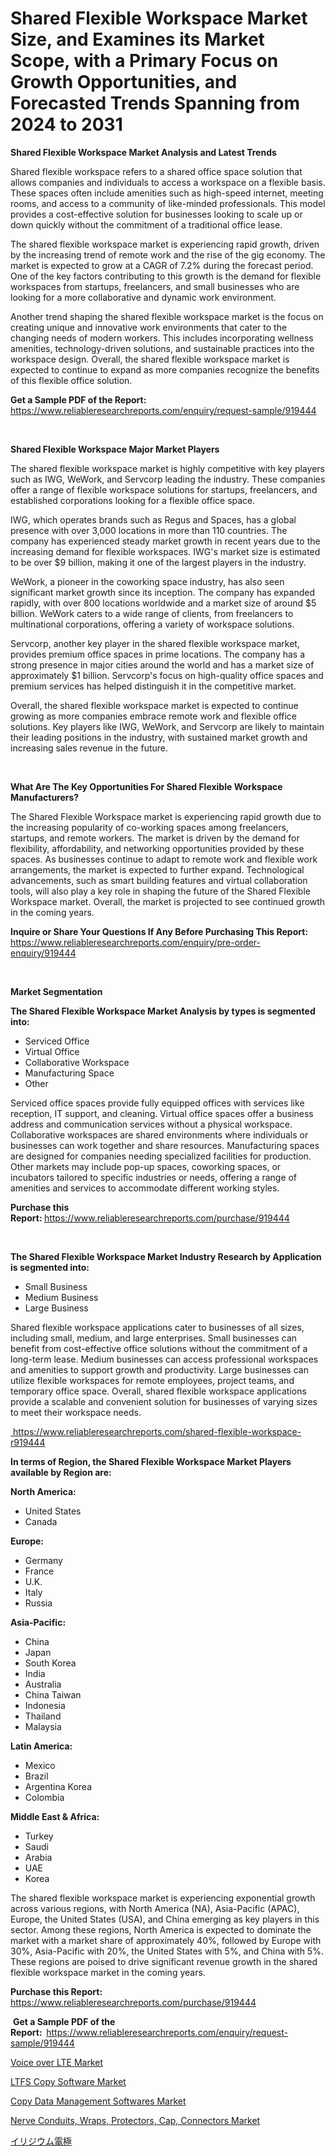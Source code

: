 <p><h1>Shared Flexible Workspace Market Size, and Examines its Market Scope, with a Primary Focus on Growth Opportunities, and Forecasted Trends Spanning from 2024 to 2031</h1></p><p><strong>Shared Flexible Workspace Market Analysis and Latest Trends</strong></p>
<p><p>Shared flexible workspace refers to a shared office space solution that allows companies and individuals to access a workspace on a flexible basis. These spaces often include amenities such as high-speed internet, meeting rooms, and access to a community of like-minded professionals. This model provides a cost-effective solution for businesses looking to scale up or down quickly without the commitment of a traditional office lease.</p><p>The shared flexible workspace market is experiencing rapid growth, driven by the increasing trend of remote work and the rise of the gig economy. The market is expected to grow at a CAGR of 7.2% during the forecast period. One of the key factors contributing to this growth is the demand for flexible workspaces from startups, freelancers, and small businesses who are looking for a more collaborative and dynamic work environment.</p><p>Another trend shaping the shared flexible workspace market is the focus on creating unique and innovative work environments that cater to the changing needs of modern workers. This includes incorporating wellness amenities, technology-driven solutions, and sustainable practices into the workspace design. Overall, the shared flexible workspace market is expected to continue to expand as more companies recognize the benefits of this flexible office solution.</p></p>
<p><strong>Get a Sample PDF of the Report:&nbsp;</strong> <a href="https://www.reliableresearchreports.com/enquiry/request-sample/919444">https://www.reliableresearchreports.com/enquiry/request-sample/919444</a></p>
<p>&nbsp;</p>
<p><strong>Shared Flexible Workspace Major Market Players</strong></p>
<p><p>The shared flexible workspace market is highly competitive with key players such as IWG, WeWork, and Servcorp leading the industry. These companies offer a range of flexible workspace solutions for startups, freelancers, and established corporations looking for a flexible office space.</p><p>IWG, which operates brands such as Regus and Spaces, has a global presence with over 3,000 locations in more than 110 countries. The company has experienced steady market growth in recent years due to the increasing demand for flexible workspaces. IWG's market size is estimated to be over $9 billion, making it one of the largest players in the industry.</p><p>WeWork, a pioneer in the coworking space industry, has also seen significant market growth since its inception. The company has expanded rapidly, with over 800 locations worldwide and a market size of around $5 billion. WeWork caters to a wide range of clients, from freelancers to multinational corporations, offering a variety of workspace solutions.</p><p>Servcorp, another key player in the shared flexible workspace market, provides premium office spaces in prime locations. The company has a strong presence in major cities around the world and has a market size of approximately $1 billion. Servcorp's focus on high-quality office spaces and premium services has helped distinguish it in the competitive market.</p><p>Overall, the shared flexible workspace market is expected to continue growing as more companies embrace remote work and flexible office solutions. Key players like IWG, WeWork, and Servcorp are likely to maintain their leading positions in the industry, with sustained market growth and increasing sales revenue in the future.</p></p>
<p>&nbsp;</p>
<p><strong>What Are The Key Opportunities For Shared Flexible Workspace Manufacturers?</strong></p>
<p><p>The Shared Flexible Workspace market is experiencing rapid growth due to the increasing popularity of co-working spaces among freelancers, startups, and remote workers. The market is driven by the demand for flexibility, affordability, and networking opportunities provided by these spaces. As businesses continue to adapt to remote work and flexible work arrangements, the market is expected to further expand. Technological advancements, such as smart building features and virtual collaboration tools, will also play a key role in shaping the future of the Shared Flexible Workspace market. Overall, the market is projected to see continued growth in the coming years.</p></p>
<p><strong>Inquire or Share Your Questions If Any Before Purchasing This Report:</strong> <a href="https://www.reliableresearchreports.com/enquiry/pre-order-enquiry/919444">https://www.reliableresearchreports.com/enquiry/pre-order-enquiry/919444</a></p>
<p>&nbsp;</p>
<p><strong>Market Segmentation</strong></p>
<p><strong>The Shared Flexible Workspace Market Analysis by types is segmented into:</strong></p>
<p><ul><li>Serviced Office</li><li>Virtual Office</li><li>Collaborative Workspace</li><li>Manufacturing Space</li><li>Other</li></ul></p>
<p><p>Serviced office spaces provide fully equipped offices with services like reception, IT support, and cleaning. Virtual office spaces offer a business address and communication services without a physical workspace. Collaborative workspaces are shared environments where individuals or businesses can work together and share resources. Manufacturing spaces are designed for companies needing specialized facilities for production. Other markets may include pop-up spaces, coworking spaces, or incubators tailored to specific industries or needs, offering a range of amenities and services to accommodate different working styles.</p></p>
<p><strong>Purchase this Report:&nbsp;</strong><a href="https://www.reliableresearchreports.com/purchase/919444">https://www.reliableresearchreports.com/purchase/919444</a></p>
<p>&nbsp;</p>
<p><strong>The Shared Flexible Workspace Market Industry Research by Application is segmented into:</strong></p>
<p><ul><li>Small Business</li><li>Medium Business</li><li>Large Business</li></ul></p>
<p><p>Shared flexible workspace applications cater to businesses of all sizes, including small, medium, and large enterprises. Small businesses can benefit from cost-effective office solutions without the commitment of a long-term lease. Medium businesses can access professional workspaces and amenities to support growth and productivity. Large businesses can utilize flexible workspaces for remote employees, project teams, and temporary office space. Overall, shared flexible workspace applications provide a scalable and convenient solution for businesses of varying sizes to meet their workspace needs.</p></p>
<p><a href="https://www.reliableresearchreports.com/shared-flexible-workspace-r919444">&nbsp;https://www.reliableresearchreports.com/shared-flexible-workspace-r919444</a></p>
<p><strong>In terms of Region, the Shared Flexible Workspace Market Players available by Region are:</strong></p>
<p>
    <p> <strong> North America: </strong>
        <ul>
            <li>United States</li>
            <li>Canada</li>
        </ul>
        </p> 
    <p> <strong> Europe: </strong>
        <ul>
            <li>Germany</li>
            <li>France</li>
            <li>U.K.</li>
            <li>Italy</li>
            <li>Russia</li>
        </ul>
        </p> 
    <p> <strong> Asia-Pacific: </strong>
        <ul>
            <li>China</li>
            <li>Japan</li>
            <li>South Korea</li>
            <li>India</li>
            <li>Australia</li>
            <li>China Taiwan</li>
            <li>Indonesia</li>
            <li>Thailand</li>
            <li>Malaysia</li>
        </ul>
        </p> 
    <p> <strong> Latin America: </strong>
        <ul>
            <li>Mexico</li>
            <li>Brazil</li>
            <li>Argentina Korea</li>
            <li>Colombia</li>
        </ul>
        </p> 
    <p> <strong> Middle East & Africa: </strong>
        <ul>
            <li>Turkey</li>
            <li>Saudi</li>
            <li>Arabia</li>
            <li>UAE</li>
            <li>Korea</li>
        </ul>
    </p>
    </p>
<p><p>The shared flexible workspace market is experiencing exponential growth across various regions, with North America (NA), Asia-Pacific (APAC), Europe, the United States (USA), and China emerging as key players in this sector. Among these regions, North America is expected to dominate the market with a market share of approximately 40%, followed by Europe with 30%, Asia-Pacific with 20%, the United States with 5%, and China with 5%. These regions are poised to drive significant revenue growth in the shared flexible workspace market in the coming years.</p></p>
<p><strong>Purchase this Report: </strong><a href="https://www.reliableresearchreports.com/purchase/919444">https://www.reliableresearchreports.com/purchase/919444</a></p>
<p>&nbsp;<strong>Get a Sample PDF of the Report:&nbsp;&nbsp;</strong><a href="https://www.reliableresearchreports.com/enquiry/request-sample/919444">https://www.reliableresearchreports.com/enquiry/request-sample/919444</a></p>
<p><strong></strong></p>
<p><p><a href="https://medium.com/@richard.james09789/voice-over-lte-market-size-reveals-the-best-marketing-channels-in-global-industry-034877f41f3b">Voice over LTE Market</a></p><p><a href="https://github.com/EunaWiegad2023/Market-Research-Report-List-1/blob/main/ltfs-copy-software-market.md">LTFS Copy Software Market</a></p><p><a href="https://github.com/gracielawharr/Market-Research-Report-List-1/blob/main/copy-data-management-softwares-market.md">Copy Data Management Softwares Market</a></p><p><a href="https://www.linkedin.com/pulse/nerve-conduits-wraps-protectors-cap-connectors-market-size-vwnac">Nerve Conduits, Wraps, Protectors, Cap, Connectors Market</a></p><p><a href="https://github.com/oqxogxyvqe90775/Market-Research-Report-List-2/blob/main/536843555924.md">イリジウム電極</a></p></p>